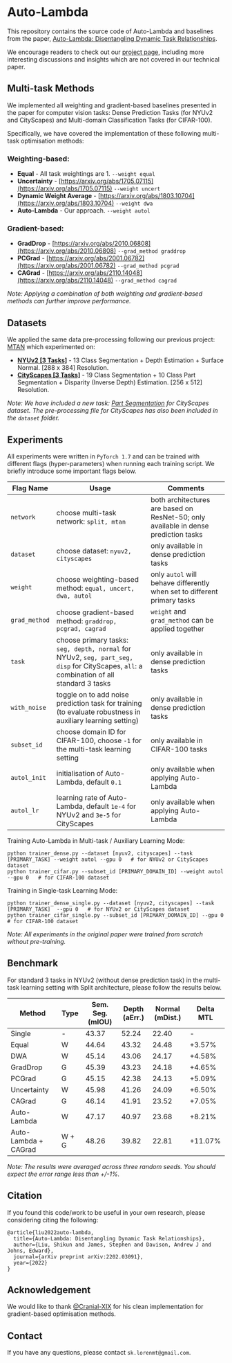 # Auto-Lambda
This repository contains the source code of Auto-Lambda and baselines from the paper, [Auto-Lambda: Disentangling Dynamic Task Relationships](https://arxiv.org/abs/2202.03091). 

We encourage readers to check out our [project page](https://shikun.io/projects/auto-lambda), including more interesting discussions and insights which are not covered in our technical paper.

## Multi-task Methods
We implemented all weighting and gradient-based baselines presented in the paper for computer vision tasks: Dense Prediction Tasks (for NYUv2 and CityScapes) and Multi-domain Classification Tasks (for CIFAR-100). 

Specifically, we have covered the implementation of these following multi-task optimisation methods:

### Weighting-based:
- **Equal** - All task weightings are 1. `--weight equal`
- **Uncertainty** - [https://arxiv.org/abs/1705.07115](https://arxiv.org/abs/1705.07115) `--weight uncert`
- **Dynamic Weight Average** - [https://arxiv.org/abs/1803.10704](https://arxiv.org/abs/1803.10704) `--weight dwa`
- **Auto-Lambda** - Our approach. `--weight autol`

### Gradient-based:
- **GradDrop** -  [https://arxiv.org/abs/2010.06808](https://arxiv.org/abs/2010.06808) `--grad_method graddrop`
- **PCGrad** - [https://arxiv.org/abs/2001.06782](https://arxiv.org/abs/2001.06782) `--grad_method pcgrad`
- **CAGrad** - [https://arxiv.org/abs/2110.14048](https://arxiv.org/abs/2110.14048) `--grad_method cagrad`

*Note: Applying a combination of both weighting and gradient-based methods can further improve performance.*

## Datasets
We applied the same data pre-processing following our previous project: [MTAN](https://github.com/lorenmt/mtan) which experimented on:

- [**NYUv2 [3 Tasks]**](https://www.dropbox.com/sh/86nssgwm6hm3vkb/AACrnUQ4GxpdrBbLjb6n-mWNa?dl=0)  - 13 Class Segmentation + Depth Estimation + Surface Normal. [288 x 384] Resolution.
- [**CityScapes [3 Tasks]**](https://www.dropbox.com/sh/qk3cr18d55d08gj/AAA5OCTPNFDEDk5fZsmCfmrAa?dl=0) - 19 Class Segmentation + 10 Class Part Segmentation + Disparity (Inverse Depth) Estimation. [256 x 512] Resolution.

*Note: We have included a new task: [Part Segmentation](https://github.com/pmeletis/panoptic_parts) for CityScapes dataset. The pre-processing file for CityScapes has also been included in the `dataset` folder.*


## Experiments
All experiments were written in `PyTorch 1.7` and can be trained with different flags (hyper-parameters) when running each training script. We briefly introduce some important flags below. 

| Flag Name     | Usage                                                                                                                                    | Comments                                                                            |
|---------------|------------------------------------------------------------------------------------------------------------------------------------------|-------------------------------------------------------------------------------------|
| `network`     | choose multi-task network: `split, mtan`                                                                                                 | both architectures are based on ResNet-50; only available in dense prediction tasks |
| `dataset`     | choose dataset: `nyuv2, cityscapes`                                                                                                      | only available in dense prediction tasks                                            |
| `weight`      | choose weighting-based method: `equal, uncert, dwa, autol`                                                                               | only `autol` will behave differently when set to different primary tasks            |
| `grad_method` | choose gradient-based method: `graddrop, pcgrad, cagrad`                                                                                 | `weight` and `grad_method` can be applied together                                  |
| `task`        | choose primary tasks: `seg, depth, normal` for NYUv2, `seg, part_seg, disp` for CityScapes, `all`: a combination of all standard 3 tasks | only available in dense prediction tasks                                            |
| `with_noise`  | toggle on to add noise prediction task for training (to evaluate robustness in auxiliary learning setting)                               | only available in dense prediction tasks                                            |
| `subset_id`   | choose domain ID for CIFAR-100, choose `-1` for the multi-task learning setting                                                          | only available in CIFAR-100 tasks                                                   |
| `autol_init`  | initialisation of Auto-Lambda, default `0.1`                                                                                             | only available when applying Auto-Lambda                        |
| `autol_lr`    | learning rate of Auto-Lambda, default `1e-4`  for NYUv2 and `3e-5` for CityScapes                                                        | only available when applying Auto-Lambda                       |

Training Auto-Lambda in Multi-task / Auxiliary Learning Mode:
```
python trainer_dense.py --dataset [nyuv2, cityscapes] --task [PRIMARY_TASK] --weight autol --gpu 0   # for NYUv2 or CityScapes dataset
python trainer_cifar.py --subset_id [PRIMARY_DOMAIN_ID] --weight autol --gpu 0   # for CIFAR-100 dataset
```

Training in Single-task Learning Mode:
```
python trainer_dense_single.py --dataset [nyuv2, cityscapes] --task [PRIMARY_TASK]  --gpu 0   # for NYUv2 or CityScapes dataset
python trainer_cifar_single.py --subset_id [PRIMARY_DOMAIN_ID] --gpu 0   # for CIFAR-100 dataset
```

*Note: All experiments in the original paper were trained from scratch without pre-training.*

## Benchmark
For standard 3 tasks in NYUv2 (without dense prediction task) in the multi-task learning setting with Split architecture, please follow the results below.

| Method               | Type | Sem. Seg. (mIOU) | Depth (aErr.) | Normal (mDist.) | Delta MTL |
|----------------------|-------|-----------|---------------|-----------------|-----------|
|Single | - | 43.37	| 52.24	        |22.40| - |
| Equal	               | W |44.64	           | 43.32	        | 24.48	          | +3.57%    |
| DWA	                 | W |45.14            | 	43.06        | 	24.17          | 	+4.58%   |
| GradDrop             | G |45.39            | 43.23         | 24.18           | +4.65%    |
| PCGrad               | G | 45.15            | 42.38         | 24.13           | +5.09%    |
| Uncertainty          | W |	45.98           | 	41.26        | 	24.09          | 	+6.50%   |
| CAGrad               | G |46.14            | 41.91         | 23.52           | +7.05%    |
| Auto-Lambda          | W |	47.17           | 	40.97	       | 23.68           | 	+8.21%   |
| Auto-Lambda + CAGrad | W + G|	48.26           | 	39.82	       | 22.81           | 	+11.07%  |

*Note: The results were averaged across three random seeds. You should expect the error range less than +/-1%.*

## Citation
If you found this code/work to be useful in your own research, please considering citing the following:

```
@article{liu2022auto-lambda,
  title={Auto-Lambda: Disentangling Dynamic Task Relationships},
  author={Liu, Shikun and James, Stephen and Davison, Andrew J and Johns, Edward},
  journal={arXiv preprint arXiv:2202.03091},
  year={2022}
}
```

## Acknowledgement
We would like to thank [@Cranial-XIX](https://github.com/Cranial-XIX) for his clean implementation for gradient-based optimisation methods.

## Contact
If you have any questions, please contact `sk.lorenmt@gmail.com`.
